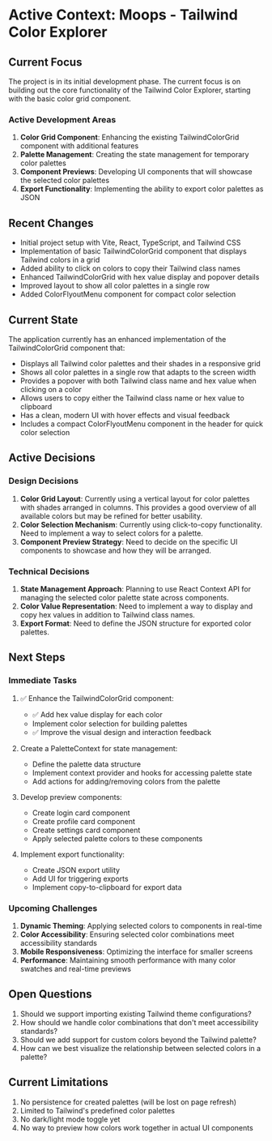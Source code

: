 # Active Context: Moops - Tailwind Color Explorer

## Current Focus
The project is in its initial development phase. The current focus is on building out the core functionality of the Tailwind Color Explorer, starting with the basic color grid component.

### Active Development Areas
1. **Color Grid Component**: Enhancing the existing TailwindColorGrid component with additional features
2. **Palette Management**: Creating the state management for temporary color palettes
3. **Component Previews**: Developing UI components that will showcase the selected color palettes
4. **Export Functionality**: Implementing the ability to export color palettes as JSON

## Recent Changes
- Initial project setup with Vite, React, TypeScript, and Tailwind CSS
- Implementation of basic TailwindColorGrid component that displays Tailwind colors in a grid
- Added ability to click on colors to copy their Tailwind class names
- Enhanced TailwindColorGrid with hex value display and popover details
- Improved layout to show all color palettes in a single row
- Added ColorFlyoutMenu component for compact color selection

## Current State
The application currently has an enhanced implementation of the TailwindColorGrid component that:
- Displays all Tailwind color palettes and their shades in a responsive grid
- Shows all color palettes in a single row that adapts to the screen width
- Provides a popover with both Tailwind class name and hex value when clicking on a color
- Allows users to copy either the Tailwind class name or hex value to clipboard
- Has a clean, modern UI with hover effects and visual feedback
- Includes a compact ColorFlyoutMenu component in the header for quick color selection

## Active Decisions

### Design Decisions
1. **Color Grid Layout**: Currently using a vertical layout for color palettes with shades arranged in columns. This provides a good overview of all available colors but may be refined for better usability.
2. **Color Selection Mechanism**: Currently using click-to-copy functionality. Need to implement a way to select colors for a palette.
3. **Component Preview Strategy**: Need to decide on the specific UI components to showcase and how they will be arranged.

### Technical Decisions
1. **State Management Approach**: Planning to use React Context API for managing the selected color palette state across components.
2. **Color Value Representation**: Need to implement a way to display and copy hex values in addition to Tailwind class names.
3. **Export Format**: Need to define the JSON structure for exported color palettes.

## Next Steps

### Immediate Tasks
1. ✅ Enhance the TailwindColorGrid component:
   - ✅ Add hex value display for each color
   - Implement color selection for building palettes
   - ✅ Improve the visual design and interaction feedback

2. Create a PaletteContext for state management:
   - Define the palette data structure
   - Implement context provider and hooks for accessing palette state
   - Add actions for adding/removing colors from the palette

3. Develop preview components:
   - Create login card component
   - Create profile card component
   - Create settings card component
   - Apply selected palette colors to these components

4. Implement export functionality:
   - Create JSON export utility
   - Add UI for triggering exports
   - Implement copy-to-clipboard for export data

### Upcoming Challenges
1. **Dynamic Theming**: Applying selected colors to components in real-time
2. **Color Accessibility**: Ensuring selected color combinations meet accessibility standards
3. **Mobile Responsiveness**: Optimizing the interface for smaller screens
4. **Performance**: Maintaining smooth performance with many color swatches and real-time previews

## Open Questions
1. Should we support importing existing Tailwind theme configurations?
2. How should we handle color combinations that don't meet accessibility standards?
3. Should we add support for custom colors beyond the Tailwind palette?
4. How can we best visualize the relationship between selected colors in a palette?

## Current Limitations
1. No persistence for created palettes (will be lost on page refresh)
2. Limited to Tailwind's predefined color palettes
3. No dark/light mode toggle yet
4. No way to preview how colors work together in actual UI components
